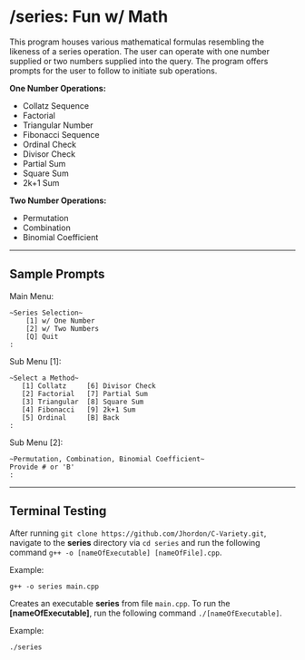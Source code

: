 # /series: Fun w/ Math

This program houses various mathematical formulas resembling the likeness of a series operation. The user can operate with one number supplied or two numbers supplied into the query. The program offers prompts for the user to follow to initiate sub operations.

**One Number Operations:**

- Collatz Sequence
- Factorial
- Triangular Number
- Fibonacci Sequence
- Ordinal Check
- Divisor Check
- Partial Sum
- Square Sum
- 2k+1 Sum

**Two Number Operations:**

- Permutation
- Combination
- Binomial Coefficient

---

## Sample Prompts

Main Menu:

```terminal
~Series Selection~
    [1] w/ One Number
    [2] w/ Two Numbers
    [Q] Quit
:
```

Sub Menu [1]:

```terminal
~Select a Method~
   [1] Collatz     [6] Divisor Check
   [2] Factorial   [7] Partial Sum
   [3] Triangular  [8] Square Sum
   [4] Fibonacci   [9] 2k+1 Sum
   [5] Ordinal     [B] Back
:
```

Sub Menu [2]:

```terminal
~Permutation, Combination, Binomial Coefficient~
Provide # or 'B'
:
```

---

## Terminal Testing

After running `git clone https://github.com/Jhordon/C-Variety.git`, navigate to the **series** directory via `cd series` and run the following command `g++ -o [nameOfExecutable] [nameOfFile].cpp`.

Example:

```terminal
g++ -o series main.cpp
```

Creates an executable **series** from file `main.cpp`. To run the **[nameOfExecutable]**, run the following command `./[nameOfExecutable]`.

Example:

```terminal
./series
```
